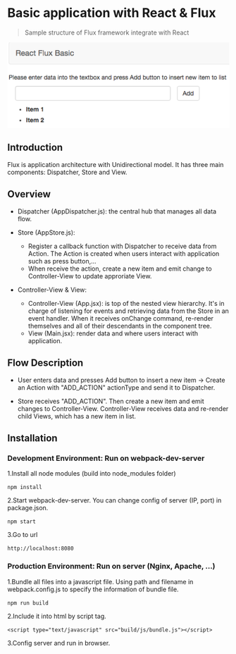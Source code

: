 # Basic application with React & Flux
> Sample structure of Flux framework integrate with React

![](demo.png)

## Introduction

Flux is application architecture with Unidirectional model. It has three main components: Dispatcher, Store and View.

## Overview

* Dispatcher (AppDispatcher.js): the central hub that manages all data flow.

* Store (AppStore.js):  
    * Register a callback function with Dispatcher to receive data from Action. The Action is created when users interact with application such as press button,...
    * When receive the action, create a new item and emit change to Controller-View to update approriate View.

* Controller-View & View:
    * Controller-View (App.jsx): is top of the nested view hierarchy. It's in charge of listening for events and retrieving data from the Store in an event handler. When it receives onChange command, re-render themselves and all of their descendants in the component tree.  
    * View (Main.jsx): render data and where users interact with application.

## Flow Description

* User enters data and presses Add button to insert a new item -> Create an Action with "ADD_ACTION" actionType and send it to Dispatcher.

* Store receives "ADD_ACTION". Then create a new item and emit changes to Controller-View. Controller-View receives data and re-render child Views, which has a new item in list.

## Installation

### Development Environment: Run on webpack-dev-server  
1.Install all node modules (build into node_modules folder)  

```
npm install
```

2.Start webpack-dev-server. You can change config of server (IP, port) in package.json.  

```
npm start
```

3.Go to url

```
http://localhost:8080
```

### Production Environment: Run on server (Nginx, Apache, ...)

1.Bundle all files into a javascript file. Using path and filename in webpack.config.js to specify the information of bundle file.  

```
npm run build
```

2.Include it into html by script tag.  

```
<script type="text/javascript" src="build/js/bundle.js"></script>
```

3.Config server and run in browser.